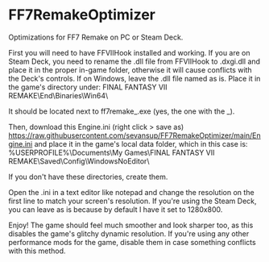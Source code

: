 # FF7RemakeOptimizer
Optimizations for FF7 Remake on PC or Steam Deck.

First you will need to have FFVIIHook installed and working. If you are on Steam Deck, you need to rename the .dll file from FFVIIHook to .dxgi.dll and place it in the proper in-game folder, otherwise it will cause conflicts with the Deck's controls. If on Windows, leave the .dll file named as is.
Place it in the game's directory under:
FINAL FANTASY VII REMAKE\End\Binaries\Win64\

It should be located next to ff7remake_.exe (yes, the one with the _).

Then, download this Engine.ini (right click > save as) https://raw.githubusercontent.com/sevansup/FF7RemakeOptimizer/main/Engine.ini and place it in the game's local data folder, which in this case is:
%USERPROFILE%\Documents\My Games\FINAL FANTASY VII REMAKE\Saved\Config\WindowsNoEditor\

If you don't have these directories, create them.

Open the .ini in a text editor like notepad and change the resolution on the first line to match your screen's resolution. If you're using the Steam Deck, you can leave as is because by default I have it set to 1280x800.

Enjoy! The game should feel much smoother and look sharper too, as this disables the game's glitchy dynamic resolution. If you're using any other performance mods for the game, disable them in case something conflicts with this method.

